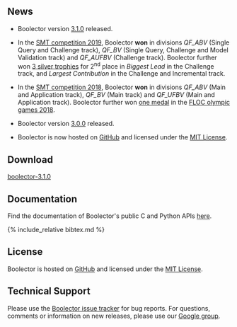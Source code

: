 ## News

- Boolector version [3.1.0](
    https://github.com/Boolector/boolector/releases/tag/3.1.0) released.

- In the [SMT competition 2019](http://www.smt-comp.org/2019/),
  Boolector **won** in divisions
  *QF_ABV* (Single Query and Challenge track),
  *QF_BV* (Single Query, Challenge and Model Validation track) and
  *QF_AUFBV* (Challenge track).
  Boolector further won [3 silver trophies](img/smtcomp19.jpg)
	for 2<sup>nd</sup> place in
  *Biggest Lead* in the Challenge track, and
  *Largest Contribution* in the Challenge and Incremental track.

- In the [SMT competition 2018](http://www.smt-comp.org/2018/),
  Boolector **won** in divisions
  *QF_ABV* (Main and Application track),
  *QF_BV* (Main track) and
  *QF_UFBV* (Main and Application track).
  Boolector further won [one medal](img/flog18.jpg) in the
  [FLOC olympic games 2018](https://www.floc2018.org/floc-olympic-games/).

- Boolector version [3.0.0](
    https://github.com/Boolector/boolector/releases/tag/3.0.0) released.

- Boolector is now hosted on [GitHub](https://github.com/boolector/boolector)
  and licensed under the [MIT License](https://opensource.org/licenses/MIT).

## Download

[boolector-3.1.0](https://github.com/Boolector/boolector/releases/tag/3.1.0)

## Documentation

Find the documentation of Boolector's public C and Python APIs
[here](docs/index.html).

{% include_relative bibtex.md %}

## License

Boolector is hosted on [GitHub](https://github.com/boolector/boolector)
and licensed under the [MIT License](https://opensource.org/licenses/MIT).

## Technical Support

Please use the
[Boolector issue tracker](https://github.com/Boolector/boolector/issues)
for bug reports.
For questions, comments or information on new releases,
please use our [Google group](http://groups.google.com/group/boolector).
